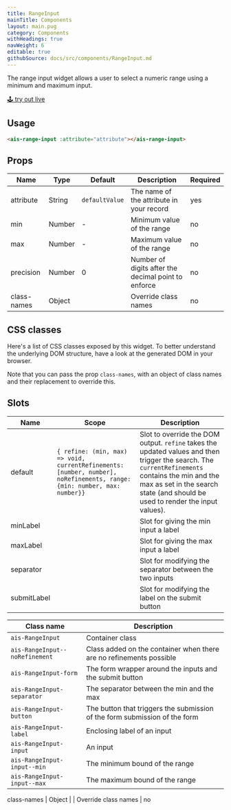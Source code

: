 ```yaml
---
title: RangeInput
mainTitle: Components
layout: main.pug
category: Components
withHeadings: true
navWeight: 6
editable: true
githubSource: docs/src/components/RangeInput.md
---
```


The range input widget allows a user to select a numeric range using a minimum and maximum input.

<a class="btn btn-static-theme" href="stories/?selectedKind=RangeInput">🕹 try out live</a>

## Usage

```html
<ais-range-input :attribute="attribute"></ais-range-input>
```

## Props

Name | Type | Default | Description | Required
---|---|---|---|---
attribute | String | `defaultValue` | The name of the attribute in your record | yes
min | Number | - | Minimum value of the range | no
max | Number | - | Maximum value of the range | no
precision | Number | 0 | Number of digits after the decimal point to enforce | no
class-names | Object | | Override class names | no

## CSS classes

Here's a list of CSS classes exposed by this widget. To better understand the underlying
DOM structure, have a look at the generated DOM in your browser.

Note that you can pass the prop `class-names`, with an object of class names and their replacement to override this.

## Slots

Name | Scope | Description
---|---|---
default | `{ refine: (min, max) => void, currentRefinements: [number, number], noRefinements, range: {min: number, max: number}}` | Slot to override the DOM output. `refine` takes the updated values and then trigger the search. The `currentRefinements` contains the min and the max as set in the search state (and should be used to render the input values).
minLabel | | Slot for giving the min input a label
maxLabel | | Slot for giving the max input a label
separator| | Slot for modifying the separator between the two inputs
submitLabel | | Slot for modifying the label on the submit button


Class name | Description
---|---
`ais-RangeInput` | Container class
`ais-RangeInput--noRefinement` | Class added on the container when there are no refinements possible
`ais-RangeInput-form` | The form wrapper around the inputs and the submit button
`ais-RangeInput-separator` | The separator between the min and the max
`ais-RangeInput-button` | The button that triggers the submission of the form submission of the form
`ais-RangeInput-label` | Enclosing label of an input
`ais-RangeInput-input` | An input
`ais-RangeInput-input--min` | The minimum bound of the range
`ais-RangeInput-input--max` | The maximum bound of the range

class-names | Object | | Override class names | no
